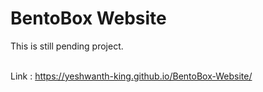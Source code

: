 # BentoBox Website

This is still pending project. <br> <br>

Link : https://yeshwanth-king.github.io/BentoBox-Website/
